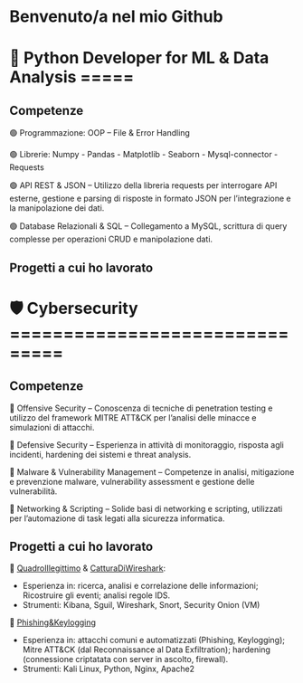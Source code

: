 # Benvenuto/a nel mio Github

# 🐍 Python Developer for ML & Data Analysis =====

## Competenze
🟢 Programmazione: OOP – File & Error Handling

🟢 Librerie: Numpy - Pandas - Matplotlib - Seaborn - Mysql-connector - Requests

🟢 API REST & JSON – Utilizzo della libreria requests per interrogare API esterne, gestione e parsing di risposte in formato JSON per l’integrazione e la manipolazione dei dati.

🟢 Database Relazionali & SQL – Collegamento a MySQL, scrittura di query complesse per operazioni CRUD e manipolazione dati.

## Progetti a cui ho lavorato

# 🛡️ Cybersecurity ===============================

## Competenze

🔵 Offensive Security – Conoscenza di tecniche di penetration testing e utilizzo del framework MITRE ATT&CK per l’analisi delle minacce e simulazioni di attacchi.

🔵 Defensive Security – Esperienza in attività di monitoraggio, risposta agli incidenti, hardening dei sistemi e threat analysis.

🔵 Malware & Vulnerability Management – Competenze in analisi, mitigazione e prevenzione malware, vulnerability assessment e gestione delle vulnerabilità.

🔵 Networking & Scripting – Solide basi di networking e scripting, utilizzati per l’automazione di task legati alla sicurezza informatica.

## Progetti a cui ho lavorato

🔵 [QuadroIllegittimo](https://github.com/filippogiorgiorondo/QuadroIllegittimo) & [CatturaDiWireshark](https://github.com/filippogiorgiorondo/CatturaDiWireshark):
- Esperienza in: ricerca, analisi e correlazione delle informazioni; Ricostruire gli eventi;
analisi regole IDS.
- Strumenti: Kibana, Sguil, Wireshark, Snort, Security Onion (VM)

🔵 [Phishing&Keylogging](https://github.com/filippogiorgiorondo/Phishing-Keylogging)
- Esperienza in: attacchi comuni e automatizzati (Phishing, Keylogging); Mitre
ATT&CK (dal Reconnaissance al Data Exfiltration); hardening (connessione
criptatata con server in ascolto, firewall).
- Strumenti: Kali Linux, Python, Nginx,
Apache2
